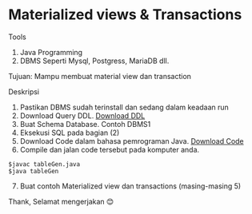 # Materialized views & Transactions

Tools 
1. Java Programming
2. DBMS Seperti Mysql, Postgress, MariaDB dll.

Tujuan: Mampu membuat material view dan transaction

Deskripsi
1. Pastikan DBMS sudah terinstall dan sedang dalam keadaan run
2. Download Query DDL. [Download DDL](https://github.com/Ikan2Ikan/IF3144-1920/blob/master/tunning/sql/DDL-MySQL.sql)
3. Buat Schema Database. Contoh DBMS1
4. Eksekusi SQL pada bagian (2)
5. Download Code dalam bahasa pemrograman Java. [Download Code](https://github.com/Ikan2Ikan/IF3144-1920/blob/master/tunning/sql/tableGen.zip)
6. Compile dan jalan code tersebut pada komputer anda.
```
$javac tableGen.java
$java tableGen
```
7. Buat contoh Materialized view dan transactions (masing-masing 5)

Thank, Selamat mengerjakan :blush: